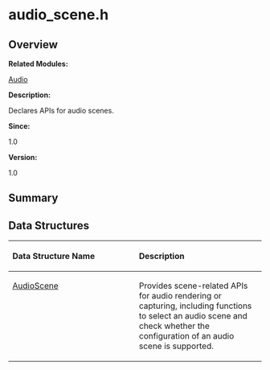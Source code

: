 # audio\_scene.h<a name="ZH-CN_TOPIC_0000001055039478"></a>

## **Overview**<a name="section397918882093524"></a>

**Related Modules:**

[Audio](Audio.md)

**Description:**

Declares APIs for audio scenes. 

**Since:**

1.0

**Version:**

1.0

## **Summary**<a name="section631792130093524"></a>

## Data Structures<a name="nested-classes"></a>

<a name="table1299480830093524"></a>
<table><thead align="left"><tr id="row859512096093524"><th class="cellrowborder" valign="top" width="50%" id="mcps1.1.3.1.1"><p id="p1571584124093524"><a name="p1571584124093524"></a><a name="p1571584124093524"></a>Data Structure Name</p>
</th>
<th class="cellrowborder" valign="top" width="50%" id="mcps1.1.3.1.2"><p id="p1794162799093524"><a name="p1794162799093524"></a><a name="p1794162799093524"></a>Description</p>
</th>
</tr>
</thead>
<tbody><tr id="row1912243944093524"><td class="cellrowborder" valign="top" width="50%" headers="mcps1.1.3.1.1 "><p id="p1087354363093524"><a name="p1087354363093524"></a><a name="p1087354363093524"></a><a href="AudioScene.md">AudioScene</a></p>
</td>
<td class="cellrowborder" valign="top" width="50%" headers="mcps1.1.3.1.2 "><p id="p317783497093524"><a name="p317783497093524"></a><a name="p317783497093524"></a>Provides scene-related APIs for audio rendering or capturing, including functions to select an audio scene and check whether the configuration of an audio scene is supported. </p>
</td>
</tr>
</tbody>
</table>

